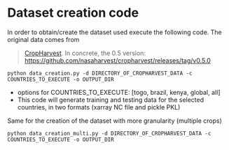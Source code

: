 # Dataset creation code

In order to obtain/create the dataset used execute the following code. The original data comes from
> [CropHarvest](https://github.com/nasaharvest/cropharvest). In concrete, the 0.5 version: https://github.com/nasaharvest/cropharvest/releases/tag/v0.5.0

```
python data_creation.py -d DIRECTORY_OF_CROPHARVEST_DATA -c COUNTRIES_TO_EXECUTE -o OUTPUT_DIR
```

* options for COUNTRIES_TO_EXECUTE: [togo, brazil, kenya, global, all]
* This code will generate training and testing data for the selected countries, in two formats (xarray NC file and pickle PKL)

Same for the creation of the dataset with more granularity (multiple crops)

```
python data_creation_multi.py -d DIRECTORY_OF_CROPHARVEST_DATA -c COUNTRIES_TO_EXECUTE -o OUTPUT_DIR
```

